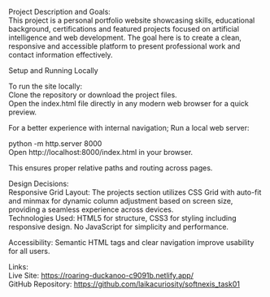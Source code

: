 Project Description and Goals:<br>
This project is a personal portfolio website showcasing skills, educational background, certifications and featured projects focused on artificial intelligence and web development. The goal here is to create a clean, responsive and accessible platform to present professional work and contact information effectively.<br>

Setup and Running Locally<br>

To run the site locally:<br>
Clone the repository or download the project files.<br>
Open the index.html file directly in any modern web browser for a quick preview.<br>

For a better experience with internal navigation; Run a local web server:<br>

python -m http.server 8000<br>
Open http://localhost:8000/index.html in your browser.<br>

This ensures proper relative paths and routing across pages.<br>

Design Decisions:<br>
Responsive Grid Layout: The projects section utilizes CSS Grid with auto-fit and minmax for dynamic column adjustment based on screen size, providing a seamless experience across devices.<br>
Technologies Used: HTML5 for structure, CSS3 for styling including responsive design. No JavaScript for simplicity and performance.<br>

Accessibility: Semantic HTML tags and clear navigation improve usability for all users.<br>

Links:<br>
Live Site: https://roaring-duckanoo-c9091b.netlify.app/<br>
GitHub Repository: https://github.com/laikacuriosity/softnexis_task01<br>

